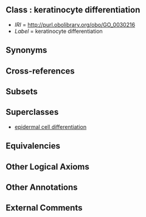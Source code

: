 
## Class : keratinocyte differentiation

 * *IRI* = http://purl.obolibrary.org/obo/GO_0030216
 * *Label* = keratinocyte differentiation

## Synonyms


## Cross-references


## Subsets


## Superclasses

 * [epidermal cell differentiation](../../GO/13/GO_0009913.md)

## Equivalencies


## Other Logical Axioms


## Other Annotations


## External Comments

